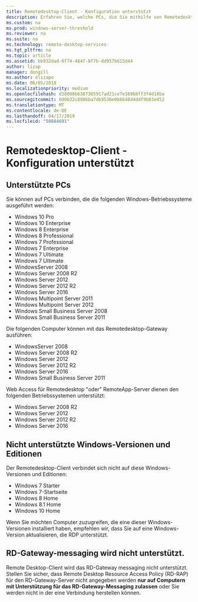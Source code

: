 ```yaml
---
title: Remotedesktop-Client - Konfiguration unterstützt
description: Erfahren Sie, welche PCs, die Sie mithilfe von Remotedesktop-Clients zugreifen können
ms.custom: na
ms.prod: windows-server-threshold
ms.reviewer: na
ms.suite: na
ms.technology: remote-desktop-services
ms.tgt_pltfrm: na
ms.topic: article
ms.assetid: bb932dad-6f74-484f-8f7b-dd957b615d44
author: lizap
manager: dongill
ms.author: elizapo
ms.date: 06/05/2018
ms.localizationpriority: medium
ms.openlocfilehash: d38008b6387385917ad21ce7e169b8ff3f4d18ba
ms.sourcegitcommit: 0d0b32c8986ba7db9536e0b8648d4ddf9b03e452
ms.translationtype: MT
ms.contentlocale: de-DE
ms.lasthandoff: 04/17/2019
ms.locfileid: "59884691"
---
```

# <a name="remote-desktop-client---supported-configuration"></a>Remotedesktop-Client - Konfiguration unterstützt

## <a name="supported-pcs"></a>Unterstützte PCs
Sie können auf PCs verbinden, die die folgenden Windows-Betriebssysteme ausgeführt werden:
- Windows 10 Pro
- Windows 10 Enterprise
- Windows 8 Enterprise
- Windows 8 Professional
- Windows 7 Professional
- Windows 7 Enterprise
- Windows 7 Ultimate
- Windows 7 Ultimate
- WindowsServer 2008
- Windows Server 2008 R2
- Windows Server 2012
- Windows Server 2012 R2
- Windows Server 2016
- Windows Multipoint Server 2011
- Windows Multipoint Server 2012
- Windows Small Business Server 2008
- Windows Small Business Server 2011

Die folgenden Computer können mit das Remotedesktop-Gateway ausführen:

- WindowsServer 2008
- Windows Server 2008 R2
- Windows Server 2012
- Windows Server 2012 R2
- Windows Server 2016
- Windows Small Business Server 2011

Web Access für Remotedesktop "oder" RemoteApp-Server dienen den folgenden Betriebssystemen unterstützt:
- Windows Server 2008 R2
- Windows Server 2012
- Windows Server 2012 R2
- Windows Server 2016

## <a name="unsupported-windows-versions-and-editions"></a>Nicht unterstützte Windows-Versionen und Editionen

Der Remotedesktop-Client verbindet sich nicht auf diese Windows-Versionen und Editionen:

- Windows 7 Starter
- Windows 7-Startseite
- Windows 8 Home
- Windows 8.1 Home
- Windows 10 Home

Wenn Sie möchten Computer zuzugreifen, die eine dieser Windows-Versionen installiert haben, empfehlen wir, dass Sie auf eine Windows-Version aktualisieren, die RDP unterstützt.

## <a name="rd-gateway-messaging-is-not-supported"></a>RD-Gateway-messaging wird nicht unterstützt.
Remote Desktop-Client wird das RD-Gateway messaging nicht unterstützt. Stellen Sie sicher, dass Remote Desktop Resource Access Policy (RD-RAP) für den RD-Gateway-Server nicht angegeben werden **nur auf Computern mit Unterstützung für das RD-Gateway-Messaging zulassen** oder Sie werden nicht in der eine Verbindung herstellen können.